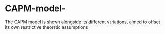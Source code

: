 # CAPM-model-
The CAPM model is shown alongside its different variations, aimed to offset its own restrictive theoretic assumptions

